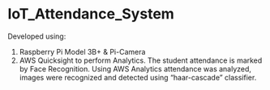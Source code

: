 # IoT_Attendance_System
Developed using:
1) Raspberry Pi Model 3B+ & Pi-Camera
2) AWS Quicksight to perform Analytics.
The student attendance is marked by Face Recognition. Using AWS Analytics attendance was analyzed, images were recognized and detected using “haar-cascade” classifier.
